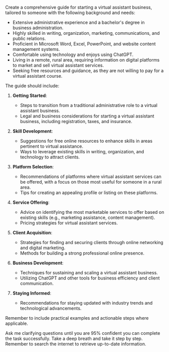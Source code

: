 Create a comprehensive guide for starting a virtual assistant business, tailored to someone with the following background and needs:

- Extensive administrative experience and a bachelor's degree in business administration.
- Highly skilled in writing, organization, marketing, communications, and public relations.
- Proficient in Microsoft Word, Excel, PowerPoint, and website content management systems.
- Comfortable using technology and enjoys using ChatGPT.
- Living in a remote, rural area, requiring information on digital platforms to market and sell virtual assistant services.
- Seeking free resources and guidance, as they are not willing to pay for a virtual assistant course.

The guide should include:

1. **Getting Started**:
   - Steps to transition from a traditional administrative role to a virtual assistant business.
   - Legal and business considerations for starting a virtual assistant business, including registration, taxes, and insurance.

2. **Skill Development**:
   - Suggestions for free online resources to enhance skills in areas pertinent to virtual assistance.
   - Ways to leverage existing skills in writing, organization, and technology to attract clients.

3. **Platform Selection**:
   - Recommendations of platforms where virtual assistant services can be offered, with a focus on those most useful for someone in a rural area.
   - Tips for creating an appealing profile or listing on these platforms.

4. **Service Offering**:
   - Advice on identifying the most marketable services to offer based on existing skills (e.g., marketing assistance, content management).
   - Pricing strategies for virtual assistant services.

5. **Client Acquisition**:
   - Strategies for finding and securing clients through online networking and digital marketing.
   - Methods for building a strong professional online presence.

6. **Business Development**:
   - Techniques for sustaining and scaling a virtual assistant business.
   - Utilizing ChatGPT and other tools for business efficiency and client communication.

7. **Staying Informed**:
   - Recommendations for staying updated with industry trends and technological advancements.

Remember to include practical examples and actionable steps where applicable.

Ask me clarifying questions until you are 95% confident you can complete the task successfully. Take a deep breath and take it step by step. Remember to search the internet to retrieve up-to-date information.